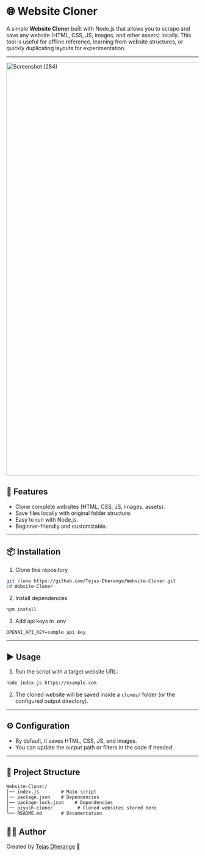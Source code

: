# 🌐 Website Cloner

A simple **Website Cloner** built with Node.js that allows you to scrape and save any website (HTML, CSS, JS, images, and other assets) locally. This tool is useful for offline reference, learning from website structures, or quickly duplicating layouts for experimentation.

---
<img width="1920" height="1080" alt="Screenshot (284)" src="https://github.com/user-attachments/assets/5ba63d50-4e5a-48e4-96a0-fa8f992bb0b8" />


## 🚀 Features

* Clone complete websites (HTML, CSS, JS, images, assets).
* Save files locally with original folder structure.
* Easy to run with Node.js.
* Beginner-friendly and customizable.

---

## 📦 Installation

1. Clone this repository

```bash
git clone https://github.com/Tejas-Dherange/Website-Cloner.git
cd Website-Cloner
```

2. Install dependencies

```bash
npm install
```

3. Add api keys in .env
```
OPENAI_API_KEY=sample api key
```
---

## ▶️ Usage

1. Run the script with a target website URL:

```bash
node index.js https://example.com
```

2. The cloned website will be saved inside a `clones/` folder (or the configured output directory).

---

## ⚙️ Configuration

* By default, it saves HTML, CSS, JS, and images.
* You can update the output path or filters in the code if needed.

---

## 📂 Project Structure

```
Website-Cloner/
│── index.js        # Main script
│── package.json    # Dependencies
│── package-lock.json    # Dependencies
│── piyush-clone/         # Cloned websites stored here
└── README.md       # Documentation
```

## 👨‍💻 Author

Created by [Tejas Dherange](https://github.com/Tejas-Dherange) 🚀
